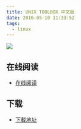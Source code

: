 ```yaml
---
title: UNIX TOOLBOX 中文版
date: 2016-05-10 11:33:52
tags:
  - linux
---
```


![](http://box.kancloud.cn/cover_2015-08-12_55caffaf78f5_800x1068.png?imageMogr2/thumbnail/173x231!/interlace/1/quality/100)

<!--more-->

## 在线阅读 ##

+ [在线阅读](http://www.kancloud.cn/kancloud/unix-toolbox)

## 下载 ##

+ [下载地址](http://www.kancloud.cn/kancloud/unix-toolbox)
